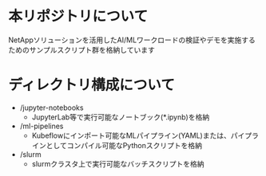 # 本リポジトリについて
NetAppソリューションを活用したAI/MLワークロードの検証やデモを実施するためのサンプルスクリプト群を格納しています

# ディレクトリ構成について
- /jupyter-notebooks
  - JupyterLab等で実行可能なノートブック(*.ipynb)を格納
- /ml-pipelines
  - Kubeflowにインポート可能なMLパイプライン(YAML)または、パイプラインとしてコンパイル可能なPythonスクリプトを格納
- /slurm
  - slurmクラスタ上で実行可能なバッチスクリプトを格納

